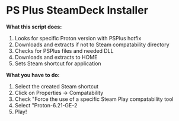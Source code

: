 **PS Plus SteamDeck Installer**
==============

**What this script does:**
1. Looks for specific Proton version with PSPlus hotfix
2. Downloads and extracts if not to Steam compatability directory
3. Checks for PSPlus files and needed DLL
4. Downloads and extracts to HOME
5. Sets Steam shortcut for application

**What you have to do:**
 1. Select the created Steam shortcut
 2. Click on Properties -> Compatability
 3. Check "Force the use of a specific Steam Play compatability tool
 4. Select "Proton-6.21-GE-2
 5. Play!
